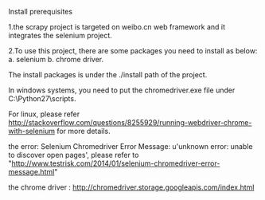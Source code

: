 Install prerequisites

1.the scrapy project is targeted on weibo.cn web framework and it integrates the selenium project.

2.To use this project, there are some packages you need to install as below: a. selenium b. chrome driver. 

The install packages is under the ./install path of the project.

In windows systems, you need to put the chromedriver.exe file under C:\Python27\scripts. 

For linux, please refer http://stackoverflow.com/questions/8255929/running-webdriver-chrome-with-selenium for more details.

the error: Selenium Chromedriver Error Message: u'unknown error: unable to discover open pages', please refer to "http://www.testrisk.com/2014/01/selenium-chromedriver-error-message.html"

the chrome driver : http://chromedriver.storage.googleapis.com/index.html
